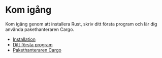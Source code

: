 # Kom igång

Kom igång genom att installera Rust, skriv ditt första program och lär dig
använda pakethanteraren Cargo.

* [Installation](kap01-01-installation.md)
* [Ditt första program](kap01-02-ditt-forsta-program.md)
* [Pakethanteraren Cargo](kap01-03-pakethanteraren-cargo.md)

